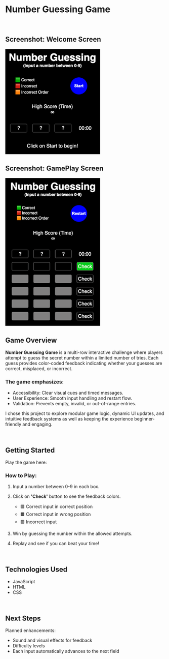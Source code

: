 # Number Guessing Game

<br/>

## Screenshot: Welcome Screen

<img src="https://github.com/Simonongst/number-guessing/blob/main/assets/NumberGuessing-WelcomeScreen.png" width="300">

<br/>

## Screenshot: GamePlay Screen

<img src="https://github.com/Simonongst/number-guessing/blob/main/assets/numberGuessing-GameplayScreen.png" width="300">

<br/>

## Game Overview

**Number Guessing Game** is a multi-row interactive challenge where players attempt to guess the secret number within a limited number of tries.
Each guess provides color-coded feedback indicating whether your guesses are correct, misplaced, or incorrect.

### The game emphasizes:

- Accessibility: Clear visual cues and timed messages.
- User Experience: Smooth input handling and restart flow.
- Validation: Prevents empty, invalid, or out-of-range entries.

I chose this project to explore modular game logic, dynamic UI updates, and intuitive feedback systems as well as keeping the experience beginner-friendly and engaging.

<br/>

## Getting Started

Play the game here: 

### How to Play:

1. Input a number between 0-9 in each box.

2. Click on **'Check'** button to see the feedback colors.

   - 🟩 Correct input in correct position
   - 🟧 Correct input in wrong position
   - 🟥 Incorrect input

3. Win by guessing the number within the allowed attempts.
   
4. Replay and see if you can beat your time!

<br/>

## Technologies Used

- JavaScript
- HTML
- CSS

<br/>

## Next Steps

Planned enhancements:

- Sound and visual effects for feedback
- Difficulty levels
- Each input automatically advances to the next field
